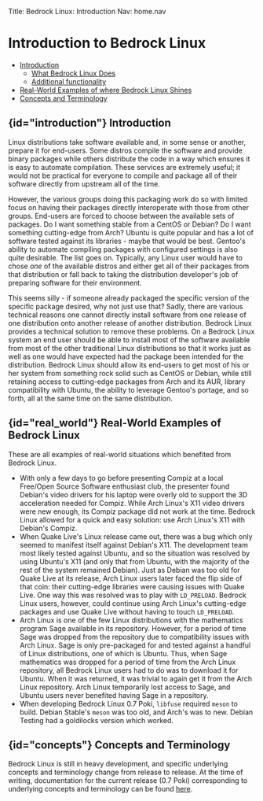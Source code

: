 Title: Bedrock Linux: Introduction
Nav: home.nav

# Introduction to Bedrock Linux

- [Introduction](#introduction)
	- [What Bedrock Linux Does](#what_bedrock_does)
	- [Additional functionality](#additional_functionality)
- [Real-World Examples of where Bedrock Linux Shines](#real_world)
- [Concepts and Terminology](#concepts)

## {id="introduction"} Introduction

Linux distributions take software available and, in some sense or another,
prepare it for end-users.  Some distros compile the software and provide binary
packages while others distribute the code in a way which ensures it is easy to
automate compilation.  These services are extremely useful; it would not be
practical for everyone to compile and package all of their software directly
from upstream all of the time.

However, the various groups doing this packaging work do so with limited focus
on having their packages directly interoperate with those from other groups.
End-users are forced to choose between the available sets of packages.  Do I
want something stable from a CentOS or Debian?  Do I want something
cutting-edge from Arch?  Ubuntu is quite popular and has a lot of software
tested against its libraries - maybe that would be best.  Gentoo's ability to
automate compiling packages with configured settings is also quite desirable.
The list goes on.  Typically, any Linux user would have to chose *one* of the
available distros and either get all of their packages from that distribution
or fall back to taking the distribution developer's job of preparing software
for their environment.

This seems silly - if someone already packaged the specific version of the
specific package desired, why not just use that?  Sadly, there are various
technical reasons one cannot directly install software from one release of one
distribution onto another release of another distribution.  Bedrock Linux
provides a technical solution to remove these problems.  On a Bedrock Linux
system an end user should be able to install most of the software available
from most of the other traditional Linux distributions so that it works just as
well as one would have expected had the package been intended for the
distribution.  Bedrock Linux should allow its end-users to get most of his or
her system from something rock solid such as CentOS or Debian, while still
retaining access to cutting-edge packages from Arch and its AUR, library
compatibility with Ubuntu, the ability to leverage Gentoo's portage, and so
forth, all at the same time on the same distribution.

## {id="real\_world"} Real-World Examples of Bedrock Linux

These are all examples of real-world situations which benefited from Bedrock
Linux.

- With only a few days to go before presenting Compiz at a local Free/Open
  Source Software enthusiast club, the presenter found Debian's video drivers
  for his laptop were overly old to support the 3D acceleration needed for
  Compiz. While Arch Linux's X11 video drivers were new enough, its Compiz
  package did not work at the time. Bedrock Linux allowed for a quick and easy
  solution: use Arch Linux's X11 with Debian's Compiz.
- When Quake Live's Linux release came out, there was a bug which only seemed
  to manifest itself against Debian's X11. The development team most likely
  tested against Ubuntu, and so the situation was resolved by using Ubuntu's
  X11 (and only that from Ubuntu, with the majority of the rest of the system
  remained Debian). Just as Debian was too old for Quake Live at its release,
  Arch Linux users later faced the flip side of that coin: their cutting-edge
  libraries were causing issues with Quake Live. One way this was resolved was
  to play with `LD_PRELOAD`. Bedrock Linux users, however, could continue using
  Arch Linux's cutting-edge packages and use Quake Live without having to touch
  `LD_PRELOAD`.
- Arch Linux is one of the few Linux distributions with the mathematics program
  Sage available in its repository. However, for a period of time Sage was
  dropped from the repository due to compatibility issues with Arch Linux. Sage
  is only pre-packaged for and tested against a handful of Linux distributions,
  one of which is Ubuntu. Thus, when Sage mathematics was dropped for a period
  of time from the Arch Linux repository, all Bedrock Linux users had to do was
  to download it for Ubuntu. When it was returned, it was trivial to again get
  it from the Arch Linux repository. Arch Linux temporarily lost access to
  Sage, and Ubuntu users never benefited having Sage in a repository.
- When developing Bedrock Linux 0.7 Poki, `libfuse` required `meson` to build.
  Debian Stable's `meson` was too old, and Arch's was to new.  Debian Testing
  had a goldilocks version which worked.

## {id="concepts"} Concepts and Terminology

Bedrock Linux is still in heavy development, and specific underlying concepts
and terminology change from release to release.  At the time of writing,
documentation for the current release (0.7 Poki) corresponding to
underlying concepts and terminology can be found [here](0.7/concepts-and-terminology.html).
